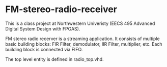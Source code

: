 # FM-stereo-radio-receiver
This is a class project at Northwestern Univeristy (EECS 495 Advanced Digital System Design with FPGAS).

FM stereo radio recerver is a streaming application. It consists of multiple basic building blocks: FIR Filter, demodulator, IIR Filter, multiplier, etc. Each building block is connected via FIFO. 

The top level entity is defined in radio_top.vhd.
